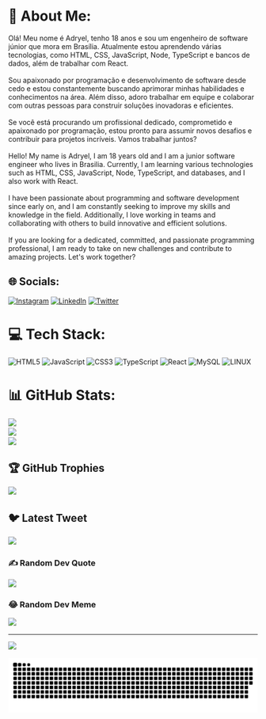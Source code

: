 # 💫 About Me:
Olá! Meu nome é Adryel, tenho 18 anos e sou um engenheiro de software júnior que mora em Brasília. Atualmente estou aprendendo várias tecnologias, como HTML, CSS, JavaScript, Node, TypeScript e bancos de dados, além de trabalhar com React.<br><br>Sou apaixonado por programação e desenvolvimento de software desde cedo e estou constantemente buscando aprimorar minhas habilidades e conhecimentos na área. Além disso, adoro trabalhar em equipe e colaborar com outras pessoas para construir soluções inovadoras e eficientes.<br><br>Se você está procurando um profissional dedicado, comprometido e apaixonado por programação, estou pronto para assumir novos desafios e contribuir para projetos incríveis. Vamos trabalhar juntos?<br><br>Hello! My name is Adryel, I am 18 years old and I am a junior software engineer who lives in Brasilia. Currently, I am learning various technologies such as HTML, CSS, JavaScript, Node, TypeScript, and databases, and I also work with React.<br><br>I have been passionate about programming and software development since early on, and I am constantly seeking to improve my skills and knowledge in the field. Additionally, I love working in teams and collaborating with others to build innovative and efficient solutions.<br><br>If you are looking for a dedicated, committed, and passionate programming professional, I am ready to take on new challenges and contribute to amazing projects. Let's work together?


## 🌐 Socials:
[![Instagram](https://img.shields.io/badge/Instagram-%23E4405F.svg?logo=Instagram&logoColor=white)](https://instagram.com/https://www.instagram.com/adryel.dev/) [![LinkedIn](https://img.shields.io/badge/LinkedIn-%230077B5.svg?logo=linkedin&logoColor=white)](https://linkedin.com/in/https://www.linkedin.com/in/adryel-guimar%C3%A3es-couto-810414219) [![Twitter](https://img.shields.io/badge/Twitter-%231DA1F2.svg?logo=Twitter&logoColor=white)](https://twitter.com/https://twitter.com/adryelgcouto) 

# 💻 Tech Stack:
![HTML5](https://img.shields.io/badge/html5-%23E34F26.svg?style=flat&logo=html5&logoColor=white) ![JavaScript](https://img.shields.io/badge/javascript-%23323330.svg?style=flat&logo=javascript&logoColor=%23F7DF1E) ![CSS3](https://img.shields.io/badge/css3-%231572B6.svg?style=flat&logo=css3&logoColor=white) ![TypeScript](https://img.shields.io/badge/typescript-%23007ACC.svg?style=flat&logo=typescript&logoColor=white) ![React](https://img.shields.io/badge/react-%2320232a.svg?style=flat&logo=react&logoColor=%2361DAFB) ![MySQL](https://img.shields.io/badge/mysql-%2300f.svg?style=flat&logo=mysql&logoColor=white) ![LINUX](https://img.shields.io/badge/Linux-FCC624?style=flat&logo=linux&logoColor=black)
# 📊 GitHub Stats:
![](https://github-readme-stats.vercel.app/api?username=Adryelgcouto&theme=blue-green&hide_border=false&include_all_commits=true&count_private=true)<br/>
![](https://github-readme-streak-stats.herokuapp.com/?user=Adryelgcouto&theme=blue-green&hide_border=false)<br/>
![](https://github-readme-stats.vercel.app/api/top-langs/?username=Adryelgcouto&theme=blue-green&hide_border=false&include_all_commits=true&count_private=true&layout=compact)

## 🏆 GitHub Trophies
![](https://github-profile-trophy.vercel.app/?username=Adryelgcouto&theme=radical&no-frame=false&no-bg=true&margin-w=4)

## 🐦 Latest Tweet
[![](https://gtce.itsvg.in/api?username=https://twitter.com/adryelgcouto)](https://github.com/VishwaGauravIn/github-twitter-card-embed)

### ✍️ Random Dev Quote
![](https://quotes-github-readme.vercel.app/api?type=horizontal&theme=radical)

### 😂 Random Dev Meme
<img src="https://rm.up.railway.app/" width="512px"/>

---
[![](https://visitcount.itsvg.in/api?id=Adryelgcouto&icon=0&color=0)](https://visitcount.itsvg.in)

<!-- Proudly created with GPRM ( https://gprm.itsvg.in ) -->
  
  ![Snake animation](https://github.com/Adryelgcouto/Adryelgcouto/blob/output/github-contribution-grid-snake.svg)

